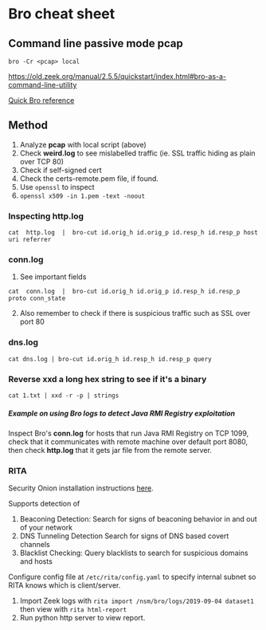 # Bro cheat sheet

## Command line passive mode pcap

```bro -Cr <pcap> local```

https://old.zeek.org/manual/2.5.5/quickstart/index.html#bro-as-a-command-line-utility

[Quick Bro reference](http://gauss.ececs.uc.edu/Courses/c6055/pdf/bro_log_vars.pdf)

## Method

1. Analyze **pcap** with local script (above)
2. Check **weird.log** to see mislabelled traffic (ie. SSL traffic hiding as plain over TCP 80)
3. Check if self-signed cert
4. Check the certs-remote.pem file, if found. 
  1. Use `openssl` to inspect
  2. `openssl x509 -in 1.pem -text -noout`

### Inspecting http.log
```
cat  http.log  |  bro-cut id.orig_h id.orig_p id.resp_h id.resp_p host uri referrer
```

### conn.log

1. See important fields

```
cat  conn.log  |  bro-cut id.orig_h id.orig_p id.resp_h id.resp_p proto conn_state
```
2. Also remember to check if there is suspicious traffic such as SSL over port 80

### dns.log
```
cat dns.log | bro-cut id.orig_h id.resp_h id.resp_p query
```

### Reverse xxd a long hex string to see if it's a binary

```cat 1.txt | xxd -r -p | strings```

##### Example on using Bro logs to detect Java RMI Registry exploitation

Inspect Bro's **conn.log** for hosts that run Java RMI Registry on TCP 1099, check that it communicates with remote machine over default port 8080, then check **http.log** that it gets jar file from the remote server.

### RITA

Security Onion installation instructions [here](https://securityonion.readthedocs.io/en/latest/rita.html).

Supports detection of 

1. Beaconing Detection: Search for signs of beaconing behavior in and out of your network
2. DNS Tunneling Detection Search for signs of DNS based covert channels
3. Blacklist Checking: Query blacklists to search for suspicious domains and hosts

Configure config file at `/etc/rita/config.yaml` to specify internal subnet so RITA knows which is client/server.

1. Import Zeek logs with `rita import /nsm/bro/logs/2019-09-04 dataset1` then view with `rita html-report`
2. Run python http server to view report.
